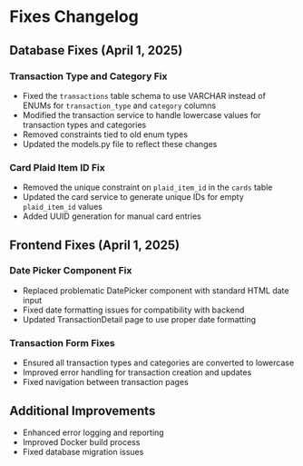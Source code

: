 # Fixes Changelog

## Database Fixes (April 1, 2025)

### Transaction Type and Category Fix
- Fixed the `transactions` table schema to use VARCHAR instead of ENUMs for `transaction_type` and `category` columns
- Modified the transaction service to handle lowercase values for transaction types and categories
- Removed constraints tied to old enum types
- Updated the models.py file to reflect these changes

### Card Plaid Item ID Fix
- Removed the unique constraint on `plaid_item_id` in the `cards` table
- Updated the card service to generate unique IDs for empty `plaid_item_id` values
- Added UUID generation for manual card entries

## Frontend Fixes (April 1, 2025)

### Date Picker Component Fix
- Replaced problematic DatePicker component with standard HTML date input
- Fixed date formatting issues for compatibility with backend
- Updated TransactionDetail page to use proper date formatting

### Transaction Form Fixes
- Ensured all transaction types and categories are converted to lowercase
- Improved error handling for transaction creation and updates
- Fixed navigation between transaction pages

## Additional Improvements
- Enhanced error logging and reporting
- Improved Docker build process
- Fixed database migration issues 